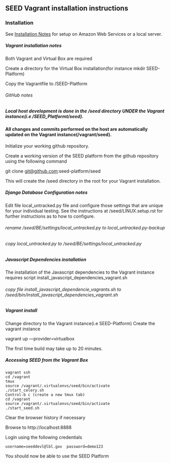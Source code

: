 
## SEED Vagrant installation instructions

### Installation
See [Installation Notes](http://www.github.com/seed-platform/seed/wiki/Installation) for setup on Amazon Web Services or a local server.

##### Vagrant installation notes
Both Vagrant and Virtual Box are required

Create a directory for the Virtual Box installation(for instance mkdir SEED-Platform)

Copy the Vagrantfile to /SEED-Platform

###### GitHub notes
##### Local host development is done in the /seed directory UNDER the Vagrant instance(i.e /SEED_Platformt/seed).
#### All changes and commits performed on the host are automatically updated on the Vagrant instance(/vagrant/seed).  

Initialize your working github repository.

Create a working version of the SEED platform from the github repository using the following command 
 
 git clone git@github.com:seed-platform/seed

This will create the /seed directory in the root for your Vagrant installation.

##### Django Database Configuration notes
Edit file local_untracked.py file and configure those settings that are unique for your individual testing.
See the instructions at /seed/LINUX.setup.rst for further instructions as to how to configure. 

###### rename /seed/BE/settings/local_untracked.py to local_untracked.py-backup

###### copy local_untracked.py to /seed/BE/settings/local_untracked.py

##### Javascript Dependencies installation
The installation of the Javascript dependencies to the Vagrant instance requires script install_javascript_dependencies_vagrant.sh
###### copy file install_javascript_dependencie_vagrants.sh to /seed/bin/install_javascript_dependencies_vagrant.sh

##### Vagrant install
Change directory to the Vagrant instance(i.e SEED-Platform)
Create the vagrant instance

   vagrant up —provider=virtualbox

The first time build may take up to 20 minutes.

#####  Accessing SEED from the Vagrant Box
    vagrant ssh
    cd /vagrant
    tmux
    source /vagrant/.virtualenvs/seed/bin/activate
    ./start_celery.sh
    Control-b c (create a new tmux tab)
    cd /vagrant
    source /vagrant/.virtualenvs/seed/bin/activate
    ./start_seed.sh

Clear the browser history if necessary

Browse to http://localhost:8888

Login using the following credentials

    username=seeddevl@lbl.gov  password=demo123

You should now be able to use the SEED Platform
